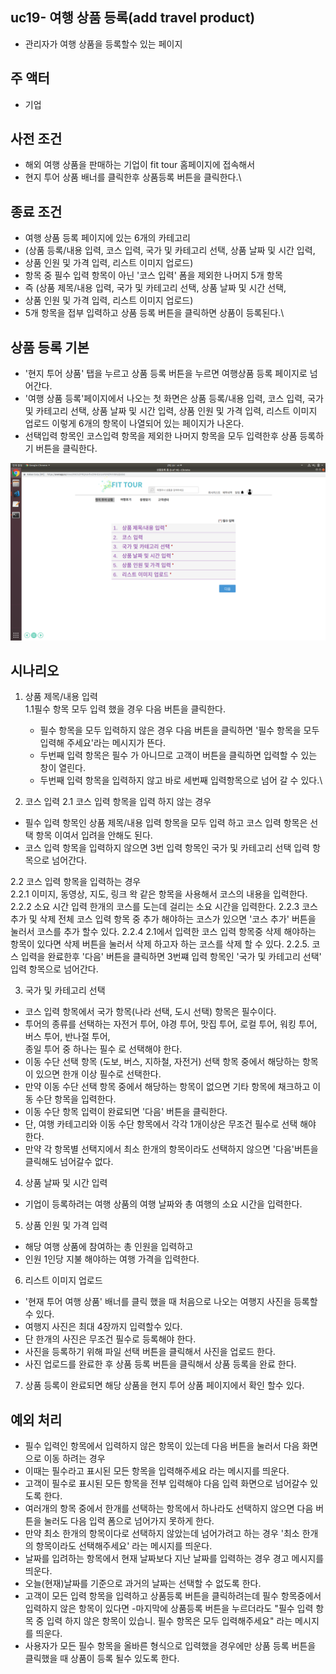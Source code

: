## uc19- 여행 상품 등록(add travel product)
- 관리자가 여행 상품을 등록할수 있는 페이지

## 주 액터
- 기업

## 사전 조건
- 해외 여행 상품을 판매하는 기업이  fit tour 홈페이지에 접속해서 
- 현지 투어 상품 배너를 클릭한후 상품등록 버튼을 클릭한다.\


## 종료 조건
- 여행 상품 등록 페이지에 있는 6개의 카테고리 
- (상품 등록/내용 입력, 코스 입력, 국가 및 카테고리 선택, 상품 날짜 및 시간 입력,
- 상품 인원 및 가격 입력, 리스트 이미지 업로드)
- 항목 중 필수 입력 항목이 아닌 '코스 입력' 폼을 제외한 나머지 5개 항목
- 즉 (상품 제목/내용 입력, 국가 및 카테고리 선택, 상품 날짜 및 시간 선택, 
- 상품 인원 및 가격 입력, 리스트 이미지 업로드)
- 5개 항목을 접부 입력하고 상품 등록 버튼을 클릭하면 상품이 등록된다.\


## 상품 등록 기본
-   '현지 투어 상품' 탭을 누르고 상품 등록 버튼을 누르면 여행상품 등록 페이지로 넘어간다.
- '여행 상품 등록'페이지에서 나오는 첫 화면은 상품 등록/내용 입력, 코스 입력, 국가 및 카테고리 선택, 상품 날짜 및 시간 입력, 상품 인원 및 가격 입력, 리스트 이미지 업로드 이렇게 6개의 항목이 나열되어 있는 페이지가 나온다.
- 선택입력 항목인 코스입력 항목을 제외한 나머지 항목을 모두 입력한후 상품 등록하기 버튼을 클릭한다.
<img src="./images/travel-product-add.png" width="600" hegith="700">

## 시나리오
1. 상품 제목/내용 입력\
1.1필수 항목 모두 입력 했을 경우 다음 버튼을 클릭한다.
    - 필수 항목을 모두 입력하지 않은 경우 다음 버튼을 클릭하면 '필수 항목을 모두    입력해 주세요'라는 메시지가 뜬다.
    - 두번째 입력 항목은 필수 가 아니므로 고객이 버튼을 클릭하면 입력할 수 있는     창이 열린다.
    - 두번째 입력 항목을 입력하지 않고 바로 세번째 입력항목으로 넘어 갈 수 있다.\


2. 코스 입력
2.1 코스 입력 항목을 입력 하지 않는 경우
- 필수 입력 항목인 상품 제목/내용 입력 항목을 모두 입력 하고 코스 입력 항목은 선택 항목 이여서 입려을 안해도 된다.
- 코스 입력 항목을 입력하지 않으면 3번 입력 항목인 국가 및 카테고리 선택 입력       항목으로 넘어간다.


2.2 코스 입력 항목을 입력하는 경우\
2.2.1 이미지, 동영상, 지도, 링크 왁 같은 항목을 사용해서 코스의 내용을 입력한다. \
2.2.2 소요 시간 입력
한개의 코스를 도는데 걸리는 소요 시간을 입력한다.
2.2.3 코스 추가 및 삭제
전체 코스 입력 항목 중 추가 해야하는 코스가 있으면 '코스 추가' 버튼을 눌러서 코스를 추가 할수 있다.
2.2.4  2.1에서 입력한 코스 입력 항목중 삭제 해야하는 항목이 있다면 삭제 버튼을 눌러서 삭제 하고자 하는 코스를 삭제 할 수 있다.
2.2.5. 코스 입력을 완료한후 '다음' 버튼을 클릭하면 3번쨰 입력 항목인 '국가 및 카테고리 선택' 입력 항목으로 넘어간다.


3. 국가 및 카테고리 선택
- 코스 입력 항목에서 국가 항목(나라 선택, 도시 선택) 항목은 필수이다.
- 투어의 종류를 선택하는 자전거 투어, 야경 투어, 맛집 투어, 로컬 투어, 워킹 투어, 버스 투어, 반나절 투어, \
종일 투어 중 하나는 필수 로 선택해야 한다.
 - 이동 수단 선택 항목 (도보, 버스, 지하철, 자전거) 선택 항목 중에서 해당하는 항목이 있으면 한개 이상 필수로 선택한다.
 - 만약 이동 수단 선택 항목 중에서 해당하는 항목이 없으면 기타 항목에 채크하고 이동 수단 항목을 입력한다.
 - 이동 수단 항목 입력이 완료되면 '다음' 버튼을 클릭한다.
 - 단, 여행 카테고리와 이동 수단 항목에서 각각 1개이상은 무조건 필수로 선택 해야    한다. 
 - 만약 각 항목별 선택지에서 최소 한개의 항목이라도 선택하지 않으면 '다음'버튼을 클릭해도 넘어갈수 없다.

 4. 상품 날짜 및 시간 입력
 - 기업이 등록하려는 여행 상품의 여행 날짜와 총 여행의 소요 시간을 입력한다.

 5. 상품 인원 및 가격 입력
 - 해당 여행 상품에 참여하는 총 인원을 입력하고 
 - 인원 1인당 지불 해야하는 여행 가격을 입력한다.

 6. 리스트 이미지 업로드
 - '현재 투어 여행 상품' 배너를 클릭 했을 때 처음으로 나오는 여행지 사진을 등록할수 있다.
 - 여행지 사진은 최대 4장까지 입력할수 있다.
 - 단 한개의 사진은 무조건 필수로 등록해야 한다.
 - 사진을 등록하기 위해 파일 선택 버튼을 클릭해서 사진을 업로드 한다.
 - 사진 업로드를 완료한 후 상품 등록 버튼을 클릭해서 상품 등록을 완료 한다.

 7. 상품 등록이 완료되면 해당 상품을 현지 투어 상품 페이지에서 확인 할수 있다.

 ## 예외 처리
 - 필수 입력인 항목에서 입력하지 않은 항목이 있는데 다음 버튼을 눌러서 다음 화면으로 이동 하려는 경우
 - 이때는 필수라고 표시된 모든 항목을 입력해주세요 라는 메시지를 띄운다.
 - 고객이 필수로 표시된 모든 항목을 전부 입력해야 다음 입력 화면으로 넘어갈수 있도록 한다.
 - 여러개의 항목 중에서 한개를 선택하는 항목에서 하나라도 선택하지 않으면 다음 버튼을 눌러도 다음 입력 폼으로 넘어가지 못하게 한다.
 - 만약 최소 한개의 항목이다로 선택하지 않았는데 넘어가려고 하는 경우 '최소 한개의 항목이라도 선택해주세요' 라는 메시지를 띄운다.
 - 날짜를 입려하는 항목에서 현재 날짜보다 지난 날짜를 입력하는 경우 경고 메시지를 띄운다.
 - 오늘(현재)날짜를 기준으로 과거의 날짜는 선택할 수 없도록 한다.
 - 고객이 모든 입력 항목을 입력하고 상품등록 버튼을 클릭하려는데 필수 항목중에서 입력하지 않은 항목이 있다면
 -마지막에 상품등록 버튼을 누르더라도 "필수 입력 항목 중 입력 하지 않은 항목이 있습니. 필수 항목은 모두 입력해주세요" 라는 메시지를 띄운다.
 - 사용자가 모든 필수 항목을 올바른 형식으로 입력했을 경우에만 상품 등록 버튼을 클릭했을 때 상품이 등록 될수 있도록 한다.






 
 

